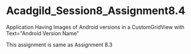 # Acadgild_Session8_Assignment8.4

Application Having Images of Android versions in a CustomGridView with Text="Android Version Name"

This assignment is same as Assignment 8.3
